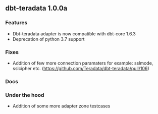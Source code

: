 ## dbt-teradata 1.0.0a

### Features
* Dbt-teradata adapter is now compatible with dbt-core 1.6.3
* Deprecation of python 3.7 support

### Fixes
* Addition of few more connection paramaters for example: sslmode, sslcipher etc. (https://github.com/Teradata/dbt-teradata/pull/106)

### Docs

### Under the hood
* Addition of some more adapter zone testcases